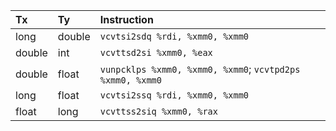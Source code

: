  Tx     | Ty       | Instruction
:-------|:---------|:-----------------------------------
 long   | double   | `vcvtsi2sdq %rdi, %xmm0, %xmm0`
 double | int      | `vcvttsd2si %xmm0, %eax`
 double | float    | `vunpcklps %xmm0, %xmm0, %xmm0`; `vcvtpd2ps %xmm0, %xmm0`
 long   | float    | `vcvtsi2ssq %rdi, %xmm0, %xmm0`
 float  | long     | `vcvttss2siq %xmm0, %rax`
